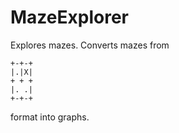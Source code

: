# MazeExplorer

Explores mazes. Converts mazes from

```
+-+-+
|.|X|
+ + +
|. .|
+-+-+
```

format into graphs.
